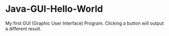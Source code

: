 # Java-GUI-Hello-World
My first GUI (Graphic User Interface) Program.  Clicking a button will output a different result.
